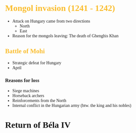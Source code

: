 <span style="font-family:'cascadia code'">

# <span style="color:#fabd2f">Mongol invasion (1241 - 1242)
- Attack on Hungary came from two directions
  - North
  - East
- Reason for the mongols leaving: The death of Ghenghis Khan
## <span style="color:#fabd2f">Battle of Mohi 
  - Strategic defeat for Hungary
  - April
### Reasons for loss
- Siege machines
- Horseback archers
- Reinforcements from the North
- Internal conflict in the Hungarian army (btw. the king and his nobles)

# Return of Béla IV